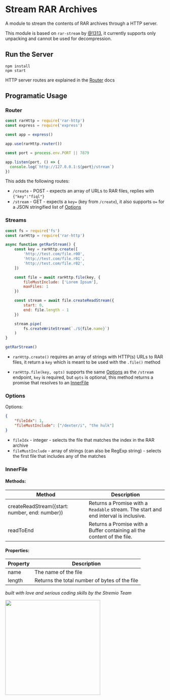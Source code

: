 # Stream RAR Archives

A module to stream the contents of RAR archives through a HTTP server.

This module is based on `rar-stream` by [@1313](https://github.com/1313), it currently supports only unpacking and cannot be used for decompression.


## Run the Server

```
npm install
npm start
```

HTTP server routes are explained in the [Router](#router) docs


## Programatic Usage


### Router

```javascript
const rarHttp = require('rar-http')
const express = require('express')

const app = express()

app.use(rarHttp.router())

const port = process.env.PORT || 7879

app.listen(port, () => {
  console.log(`http://127.0.0.1:${port}/stream`)
})
```

This adds the following routes:
- `/create` - POST - expects an array of URLs to RAR files, replies with `{"key":"fiql"}`
- `/stream` - GET - expects a `key=` (key from `/create`), it also supports `o=` for a JSON stringified list of [Options](#options)


### Streams

```javascript
const fs = require('fs')
const rarHttp = require('rar-http')

async function getRarStream() {
	const key = rarHttp.create([
		'http://test.com/file.r00',
		'http://test.com/file.r01',
		'http://test.com/file.r02',
	])

	const file = await rarHttp.file(key, {
		fileMustInclude: ['Lorem Ipsum'],
		maxFiles: 1
	})

	const stream = await file.createReadStream({
		start: 0,
		end: file.length - 1
	})

	stream.pipe(
		fs.createWriteStream(`./${file.name}`)
	)
}

getRarStream()
```

- `rarHttp.create()` requires an array of strings with HTTP(s) URLs to RAR files, it return a `key` which is meant to be used with the `.file()` method

- `rarHttp.file(key, opts)` supports the same [Options](#options) as the `/stream` endpoint, `key` is required, but `opts` is optional, this method returns a promise that resolves to an [InnerFile](#InnerFile)


### Options

Options:
```JSON
{
	"fileIdx": 1,
	"fileMustInclude": ["/dexter/i", "the hulk"]
}
```

- `fileIdx` - integer - selects the file that matches the index in the RAR archive
- `fileMustInclude` - array of strings (can also be RegExp string) - selects the first file that includes any of the matches


### InnerFile

#### Methods:

| Method                                         | Description                                                                            |
| ---------------------------------------------- | -------------------------------------------------------------------------------------- |
| createReadStream({start: number, end: number}) | Returns a Promise with a `Readable` stream. The start and end interval is inclusive.   |
| readToEnd                                      | Returns a Promise with a Buffer containing all the content of the file.                |

#### Properties:

| Property | Description                                   |
| -------- | --------------------------------------------- |
| name     | The name of the file                          |
| length   | Returns the total number of bytes of the file |


_built with love and serious coding skills by the Stremio Team_

<img src="https://blog.stremio.com/wp-content/uploads/2023/08/stremio-code-footer.jpg" width="300" />